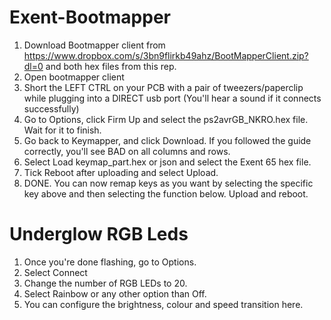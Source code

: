 # Exent-Bootmapper
1. Download Bootmapper client from https://www.dropbox.com/s/3bn9flirkb49ahz/BootMapperClient.zip?dl=0 and both hex files from this rep.
2. Open bootmapper client
3. Short the LEFT CTRL on your PCB with a pair of tweezers/paperclip while plugging into a DIRECT usb port (You'll hear a sound if it connects successfully)
4. Go to Options, click Firm Up and select the ps2avrGB_NKRO.hex file. Wait for it to finish.
5. Go back to Keymapper, and click Download. If you followed the guide correctly, you'll see BAD on all columns and rows.
6. Select Load keymap_part.hex or json and select the Exent 65 hex file.
7. Tick Reboot after uploading and select Upload.
8. DONE. You can now remap keys as you want by selecting the specific key above and then selecting the function below. Upload and reboot. 

# Underglow RGB Leds
1. Once you're done flashing, go to Options. 
2. Select Connect
3. Change the number of RGB LEDs to 20.
4. Select Rainbow or any other option than Off.
5. You can configure the brightness, colour and speed transition here. 

